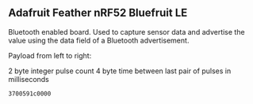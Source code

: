 ## Adafruit Feather nRF52 Bluefruit LE

Bluetooth enabled board. 
Used to capture sensor data and advertise the value using the data field of a Bluetooth advertisement.

Payload from left to right:

2 byte integer pulse count
4 byte time between last pair of pulses in milliseconds

````
3700591c0000
````

